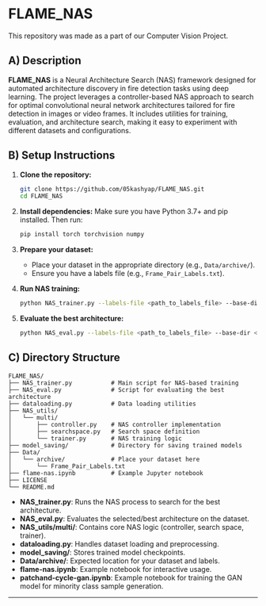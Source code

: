 # FLAME_NAS

This repository was made as a part of our Computer Vision Project.

## A) Description

**FLAME_NAS** is a Neural Architecture Search (NAS) framework designed for automated architecture discovery in fire detection tasks using deep learning. The project leverages a controller-based NAS approach to search for optimal convolutional neural network architectures tailored for fire detection in images or video frames. It includes utilities for training, evaluation, and architecture search, making it easy to experiment with different datasets and configurations.

## B) Setup Instructions

1. **Clone the repository:**
   ```bash
   git clone https://github.com/05kashyap/FLAME_NAS.git
   cd FLAME_NAS
   ```

2. **Install dependencies:**
   Make sure you have Python 3.7+ and pip installed. Then run:
   ```bash
   pip install torch torchvision numpy
   ```
3. **Prepare your dataset:**
   - Place your dataset in the appropriate directory (e.g., `Data/archive/`).
   - Ensure you have a labels file (e.g., `Frame_Pair_Labels.txt`).

4. **Run NAS training:**
   ```bash
   python NAS_trainer.py --labels-file <path_to_labels_file> --base-dir <dataset_base_dir> --batch-size 32 --pecs 3 --iters 20 --subset-fraction 0.2 --save_path <output_dir>
   ```

5. **Evaluate the best architecture:**
   ```bash
   python NAS_eval.py --labels-file <path_to_labels_file> --base-dir <dataset_base_dir> --batch-size 32 --epochs 1 --arch-path <path_to_best_architecture_json> --save_path <output_dir>
   ```

## C) Directory Structure

```
FLAME_NAS/
├── NAS_trainer.py           # Main script for NAS-based training
├── NAS_eval.py              # Script for evaluating the best architecture
├── dataloading.py           # Data loading utilities
├── NAS_utils/
│   └── multi/
│       ├── controller.py    # NAS controller implementation
│       ├── searchspace.py   # Search space definition
│       └── trainer.py       # NAS training logic
├── model_saving/            # Directory for saving trained models
├── Data/
│   └── archive/             # Place your dataset here
│       └── Frame_Pair_Labels.txt
├── flame-nas.ipynb          # Example Jupyter notebook
├── LICENSE
└── README.md
```

- **NAS_trainer.py**: Runs the NAS process to search for the best architecture.
- **NAS_eval.py**: Evaluates the selected/best architecture on the dataset.
- **NAS_utils/multi/**: Contains core NAS logic (controller, search space, trainer).
- **dataloading.py**: Handles dataset loading and preprocessing.
- **model_saving/**: Stores trained model checkpoints.
- **Data/archive/**: Expected location for your dataset and labels.
- **flame-nas.ipynb**: Example notebook for interactive usage.
- **patchand-cycle-gan.ipynb**: Example notebook for training the GAN model for minority class sample generation.

---
